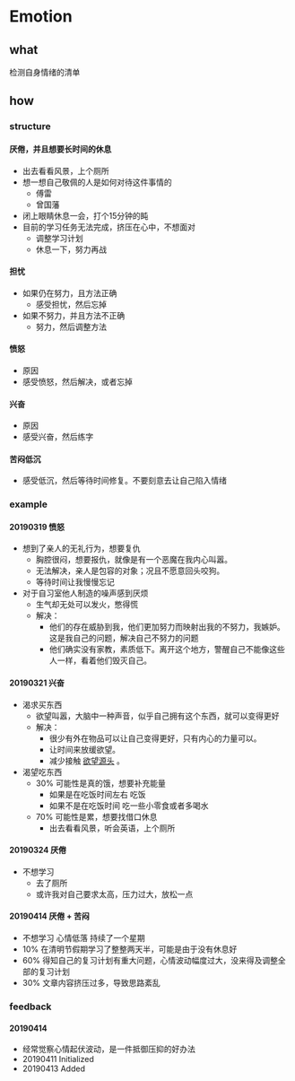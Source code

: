 # Emotion

## what

检测自身情绪的清单

## how

### structure

#### 厌倦，并且想要长时间的休息

* 出去看看风景，上个厕所
* 想一想自己敬佩的人是如何对待这件事情的
  * 傅雷
  * 曾国藩
* 闭上眼睛休息一会，打个15分钟的盹
* 目前的学习任务无法完成，挤压在心中，不想面对
  * 调整学习计划
  * 休息一下，努力再战

#### 担忧

* 如果仍在努力，且方法正确
  * 感受担忧，然后忘掉
* 如果不努力，并且方法不正确
  * 努力，然后调整方法

#### 愤怒

* 原因 
* 感受愤怒，然后解决，或者忘掉

#### 兴奋

* 原因 
* 感受兴奋，然后练字 

#### 苦闷低沉

* 感受低沉，然后等待时间修复。不要刻意去让自己陷入情绪

### example

#### 20190319 愤怒

* 想到了亲人的无礼行为，想要复仇
  * 胸腔很闷，想要报仇，就像是有一个恶魔在我内心叫嚣。
  * 无法解决，亲人是包容的对象；况且不愿意回头咬狗。
  * 等待时间让我慢慢忘记
* 对于自习室他人制造的噪声感到厌烦
  * 生气却无处可以发火，憋得慌
  * 解决：
    * 他们的存在威胁到我，他们更加努力而映射出我的不努力，我嫉妒。这是我自己的问题，解决自己不努力的问题
    * 他们确实没有家教，素质低下。离开这个地方，警醒自己不能像这些人一样，看着他们毁灭自己。

#### 20190321 兴奋

* 渴求买东西
  * 欲望叫嚣，大脑中一种声音，似乎自己拥有这个东西，就可以变得更好
  * 解决：
    * 很少有外在物品可以让自己变得更好，只有内心的力量可以。
    * 让时间来放缓欲望。
    * 减少接触 [欲望源头](20190411-2.md) 。  
* 渴望吃东西
  * 30% 可能性是真的饿，想要补充能量 
    * 如果是在吃饭时间左右 吃饭
    * 如果不是在吃饭时间 吃一些小零食或者多喝水
  * 70% 可能性是累，想要找借口休息
    * 出去看看风景，听会英语，上个厕所

#### 20190324 厌倦

* 不想学习
  * 去了厕所
  * 或许我对自己要求太高，压力过大，放松一点  

#### 20190414 厌倦 + 苦闷

* 不想学习 心情低落 持续了一个星期
* 10% 在清明节假期学习了整整两天半，可能是由于没有休息好
* 60% 得知自己的复习计划有重大问题，心情波动幅度过大，没来得及调整全部的复习计划
* 30% 文章内容挤压过多，导致思路紊乱

### feedback

#### 20190414

* 经常觉察心情起伏波动，是一件抵御压抑的好办法
* 20190411 Initialized
* 20190413 Added

